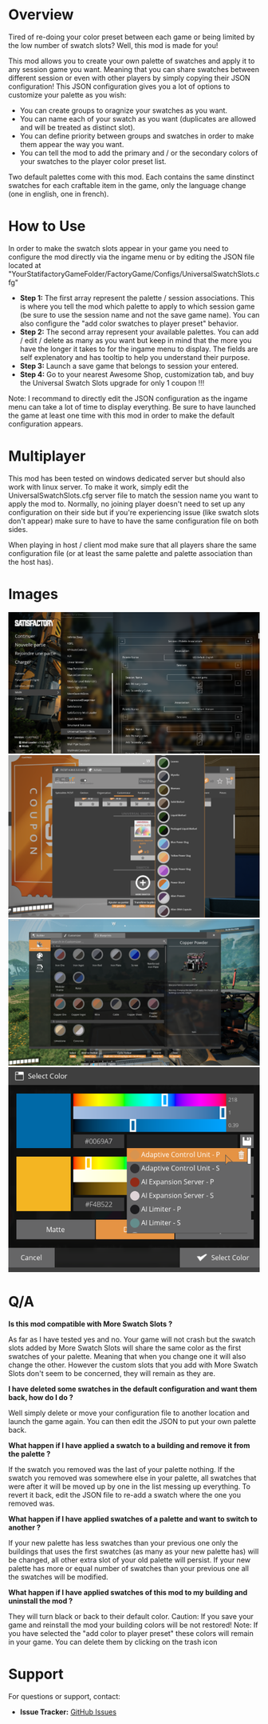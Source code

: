 # Overview
Tired of re-doing your color preset between each game or being limited by the low number of swatch slots? Well, this mod is made for you!

This mod allows you to create your own palette of swatches and apply it to any session game you want. Meaning that you can share swatches between different session or even with other players by simply copying their JSON configuration!
This JSON configuration gives you a lot of options to customize your palette as you wish:
- You can create groups to oragnize your swatches as you want.
- You can name each of your swatch as you want (duplicates are allowed and will be treated as distinct slot).
- You can define priority between groups and swatches in order to make them appear the way you want.
- You can tell the mod to add the primary and / or the secondary colors of your swatches to the player color preset list.

Two default palettes come with this mod. Each contains the same dinstinct swatches for each craftable item in the game, only the language change (one in english, one in french).

# How to Use
In order to make the swatch slots appear in your game you need to configure the mod directly via the ingame menu or by editing the JSON file located at "YourStatifactoryGameFolder/FactoryGame/Configs/UniversalSwatchSlots.cfg"
- **Step 1:** The first array represent the palette / session associations. This is where you tell the mod which palette to apply to which session game (be sure to use the session name and not the save game name). You can also configure the "add color swatches to player preset" behavior. 
- **Step 2:** The second array represent your available palettes. You can add / edit / delete as many as you want but keep in mind that the more you have the longer it takes to for the ingame menu to display. The fields are self explenatory and has tooltip to help you understand their purpose.
- **Step 3:** Launch a save game that belongs to session your entered.
- **Step 4:** Go to your nearest Awesome Shop, customization tab, and buy the Universal Swatch Slots upgrade for only 1 coupon !!!

Note: I recommand to directly edit the JSON configuration as the ingame menu can take a lot of time to display everything. Be sure to have launched the game at least one time with this mod in order to make the default configuration appears.

# Multiplayer

This mod has been tested on windows dedicated server but should also work with linux server. To make it work, simply edit the UniversalSwatchSlots.cfg server file to match the session name you want to apply the mod to. Normally, no joining player doesn't need to set up any configuration on their side but if you're experiencing issue (like swatch slots don't appear) make sure to have to have the same configuration file on both sides.

When playing in host / client mod make sure that all players share the same configuration file (or at least the same palette and palette association than the host has).

# Images

![Configuration](Resources/Config.png)
![Awesome Shop](Resources/AS_Buy.png)
![Swatches](Resources/Swatches.png)
![Color preset](Resources/Color_preset.png)

# Q/A

**Is this mod compatible with More Swatch Slots ?**

As far as I have tested yes and no. Your game will not crash but the swatch slots added by More Swatch Slots will share the same color as the first swatches of your palette. Meaning that when you change one it will also change the other. However the custom slots that you add with More Swatch Slots don't seem to be concerned, they will remain as they are.

**I have deleted some swatches in the default configuration and want them back, how do I do ?**

Well simply delete or move your configuration file to another location and launch the game again. You can then edit the JSON to put your own palette back.

**What happen if I have applied a swatch to a building and remove it from the palette ?**

If the swatch you removed was the last of your palette nothing.
If the swatch you removed was somewhere else in your palette, all swatches that were after it will be moved up by one in the list messing up everything. To revert it back, edit the JSON file to re-add a swatch where the one you removed was.

**What happen if I have applied swatches of a palette and want to switch to another ?**

If your new palette has less swatches than your previous one only the buildings that uses the first swatches (as many as your new palette has) will be changed, all other extra slot of your old palette will persist.
If your new palette has more or equal number of swatches than your previous one all the swatches will be modified. 

**What happen if I have applied swatches of this mod to my building and uninstall the mod ?**

They will turn black or back to their default color.
Caution: If you save your game and reinstall the mod your building colors will be not restored!
Note: If you have selected the "add color to player preset" these colors will remain in your game. You can delete them by clicking on the trash icon

# Support
For questions or support, contact:
- **Issue Tracker:** [GitHub Issues](https://github.com/username/repository/issues)
